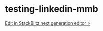 # testing-linkedin-mmb

[Edit in StackBlitz next generation editor ⚡️](https://stackblitz.com/~/github.com/hiitsmocha/testing-linkedin-mmb)